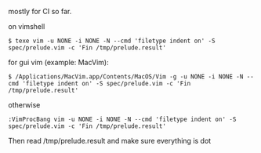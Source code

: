 mostly for CI so far.

on vimshell

    $ texe vim -u NONE -i NONE -N --cmd 'filetype indent on' -S spec/prelude.vim -c 'Fin /tmp/prelude.result'

for gui vim (example: MacVim):

    $ /Applications/MacVim.app/Contents/MacOS/Vim -g -u NONE -i NONE -N --cmd 'filetype indent on' -S spec/prelude.vim -c 'Fin /tmp/prelude.result'

otherwise

    :VimProcBang vim -u NONE -i NONE -N --cmd 'filetype indent on' -S spec/prelude.vim -c 'Fin /tmp/prelude.result'

Then read /tmp/prelude.result and make sure everything is dot
